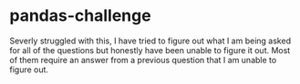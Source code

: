 # pandas-challenge
Severly struggled with this, I have tried to figure out what I am being asked for all of the questions but honestly have been unable to figure it out. Most of them require an answer from a previous question that I am unable to figure out.
